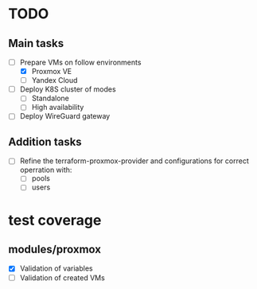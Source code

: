# TODO

## Main tasks
- [ ] Prepare VMs on follow environments
  - [X] Proxmox VE
  - [ ] Yandex Cloud
- [ ] Deploy K8S cluster of modes
  - [ ] Standalone
  - [ ] High availability
- [ ] Deploy WireGuard gateway

## Addition tasks
- [ ] Refine the terraform-proxmox-provider and configurations for correct operration with:
  - [ ] pools
  - [ ] users

# test coverage

## modules/proxmox
- [X] Validation of variables
- [ ] Validation of created VMs
